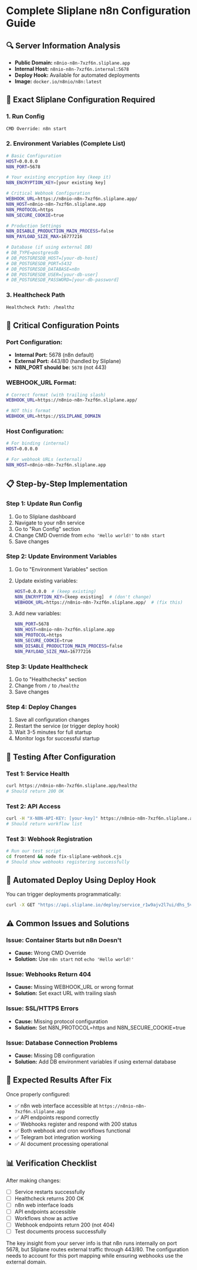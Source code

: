 # Complete Sliplane n8n Configuration Guide

## 🔍 **Server Information Analysis**
- **Public Domain:** `n8nio-n8n-7xzf6n.sliplane.app`
- **Internal Host:** `n8nio-n8n-7xzf6n.internal:5678`
- **Deploy Hook:** Available for automated deployments
- **Image:** `docker.io/n8nio/n8n:latest`

## 🔧 **Exact Sliplane Configuration Required**

### **1. Run Config**
```bash
CMD Override: n8n start
```

### **2. Environment Variables (Complete List)**
```bash
# Basic Configuration
HOST=0.0.0.0
N8N_PORT=5678

# Your existing encryption key (keep it)
N8N_ENCRYPTION_KEY=[your existing key]

# Critical Webhook Configuration
WEBHOOK_URL=https://n8nio-n8n-7xzf6n.sliplane.app/
N8N_HOST=n8nio-n8n-7xzf6n.sliplane.app
N8N_PROTOCOL=https
N8N_SECURE_COOKIE=true

# Production Settings
N8N_DISABLE_PRODUCTION_MAIN_PROCESS=false
N8N_PAYLOAD_SIZE_MAX=16777216

# Database (if using external DB)
# DB_TYPE=postgresdb
# DB_POSTGRESDB_HOST=[your-db-host]
# DB_POSTGRESDB_PORT=5432
# DB_POSTGRESDB_DATABASE=n8n
# DB_POSTGRESDB_USER=[your-db-user]
# DB_POSTGRESDB_PASSWORD=[your-db-password]
```

### **3. Healthcheck Path**
```bash
Healthcheck Path: /healthz
```

## 🚨 **Critical Configuration Points**

### **Port Configuration:**
- **Internal Port:** 5678 (n8n default)
- **External Port:** 443/80 (handled by Sliplane)
- **N8N_PORT should be:** `5678` (not 443)

### **WEBHOOK_URL Format:**
```bash
# Correct format (with trailing slash)
WEBHOOK_URL=https://n8nio-n8n-7xzf6n.sliplane.app/

# NOT this format
WEBHOOK_URL=https://$SLIPLANE_DOMAIN
```

### **Host Configuration:**
```bash
# For binding (internal)
HOST=0.0.0.0

# For webhook URLs (external)
N8N_HOST=n8nio-n8n-7xzf6n.sliplane.app
```

## 📋 **Step-by-Step Implementation**

### **Step 1: Update Run Config**
1. Go to Sliplane dashboard
2. Navigate to your n8n service
3. Go to "Run Config" section
4. Change CMD Override from `echo 'Hello world!'` to `n8n start`
5. Save changes

### **Step 2: Update Environment Variables**
1. Go to "Environment Variables" section
2. Update existing variables:
   ```bash
   HOST=0.0.0.0  # (keep existing)
   N8N_ENCRYPTION_KEY=[keep existing]  # (don't change)
   WEBHOOK_URL=https://n8nio-n8n-7xzf6n.sliplane.app/  # (fix this)
   ```

3. Add new variables:
   ```bash
   N8N_PORT=5678
   N8N_HOST=n8nio-n8n-7xzf6n.sliplane.app
   N8N_PROTOCOL=https
   N8N_SECURE_COOKIE=true
   N8N_DISABLE_PRODUCTION_MAIN_PROCESS=false
   N8N_PAYLOAD_SIZE_MAX=16777216
   ```

### **Step 3: Update Healthcheck**
1. Go to "Healthchecks" section
2. Change from `/` to `/healthz`
3. Save changes

### **Step 4: Deploy Changes**
1. Save all configuration changes
2. Restart the service (or trigger deploy hook)
3. Wait 3-5 minutes for full startup
4. Monitor logs for successful startup

## 🧪 **Testing After Configuration**

### **Test 1: Service Health**
```bash
curl https://n8nio-n8n-7xzf6n.sliplane.app/healthz
# Should return 200 OK
```

### **Test 2: API Access**
```bash
curl -H "X-N8N-API-KEY: [your-key]" https://n8nio-n8n-7xzf6n.sliplane.app/api/v1/workflows
# Should return workflow list
```

### **Test 3: Webhook Registration**
```bash
# Run our test script
cd frontend && node fix-sliplane-webhook.cjs
# Should show webhooks registering successfully
```

## 🔄 **Automated Deploy Using Deploy Hook**

You can trigger deployments programmatically:
```bash
curl -X GET "https://api.sliplane.io/deploy/service_r1w9ajv2l7ui/dhs_5vq5u9n410s1kete1twdbaab"
```

## ⚠️ **Common Issues and Solutions**

### **Issue: Container Starts but n8n Doesn't**
- **Cause:** Wrong CMD Override
- **Solution:** Use `n8n start` not `echo 'Hello world!'`

### **Issue: Webhooks Return 404**
- **Cause:** Missing WEBHOOK_URL or wrong format
- **Solution:** Set exact URL with trailing slash

### **Issue: SSL/HTTPS Errors**
- **Cause:** Missing protocol configuration
- **Solution:** Set N8N_PROTOCOL=https and N8N_SECURE_COOKIE=true

### **Issue: Database Connection Problems**
- **Cause:** Missing DB configuration
- **Solution:** Add DB environment variables if using external database

## 🎯 **Expected Results After Fix**

Once properly configured:
- ✅ n8n web interface accessible at `https://n8nio-n8n-7xzf6n.sliplane.app`
- ✅ API endpoints respond correctly
- ✅ Webhooks register and respond with 200 status
- ✅ Both webhook and cron workflows functional
- ✅ Telegram bot integration working
- ✅ AI document processing operational

## 📊 **Verification Checklist**

After making changes:
- [ ] Service restarts successfully
- [ ] Healthcheck returns 200 OK
- [ ] n8n web interface loads
- [ ] API endpoints accessible
- [ ] Workflows show as active
- [ ] Webhook endpoints return 200 (not 404)
- [ ] Test documents process successfully

The key insight from your server info is that n8n runs internally on port 5678, but Sliplane routes external traffic through 443/80. The configuration needs to account for this port mapping while ensuring webhooks use the external domain.
